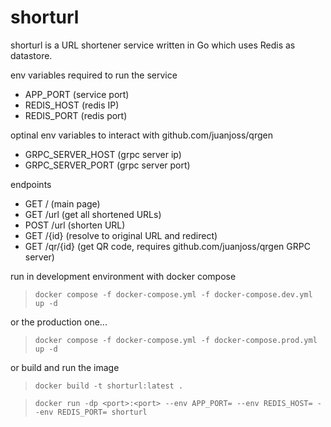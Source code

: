 # shorturl

shorturl is a URL shortener service written in Go which uses Redis as datastore.

env variables required to run the service
- APP_PORT (service port)
- REDIS_HOST (redis IP)
- REDIS_PORT (redis port)

optinal env variables to interact with github.com/juanjoss/qrgen
- GRPC_SERVER_HOST (grpc server ip)
- GRPC_SERVER_PORT (grpc server port)

endpoints
- GET / (main page)
- GET /url (get all shortened URLs)
- POST /url (shorten URL)
- GET /{id} (resolve to original URL and redirect)
- GET /qr/{id} (get QR code, requires github.com/juanjoss/qrgen GRPC server)

run in development environment with docker compose
> `docker compose -f docker-compose.yml -f docker-compose.dev.yml up -d`

or the production one...
> `docker compose -f docker-compose.yml -f docker-compose.prod.yml up -d`

or build and run the image
> `docker build -t shorturl:latest .`

> `docker run -dp <port>:<port> --env APP_PORT= --env REDIS_HOST= --env REDIS_PORT= shorturl`
